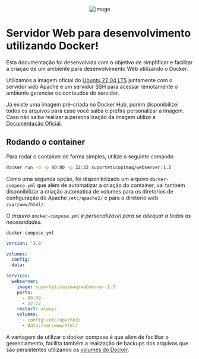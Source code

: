 <div align="center">
  
![image](https://www.copimaq.com.br/wp-content/uploads/2020/10/Logo-topo-Menu.png)

</div>

# Servidor Web para desenvolvimento utilizando Docker!
Esta documentação foi desenvolvida com o objetivo de simplificar e facilitar a criação de um ambiente para desenvolvimento Web utilizando o Docker. 

Utilizamos a imagem oficial do [Ubuntu 22.04 LTS](https://hub.docker.com/layers/library/ubuntu/22.04/images/sha256-c985bc3f77946b8e92c9a3648c6f31751a7dd972e06604785e47303f4ad47c4c?context=explore) juntamente com o servidor web Apache e um servidor SSH para acessar remotamente o ambiente gerenciar os conteudos do servidor.

Já existe uma imagem pré-criada no Docker Hub, porém disponibilizei todos os arquivos para caso você saiba e prefira personalizar a imagem.
Caso não saiba realizar a personalização da imagem utilize a [Documentação Oficial](https://docs.docker.com/build/).

## Rodando o container
Para rodar o container de forma simples, utilize o seguinte comando
~~~bash
docker run -d -p 80:80 -p 22:22 suporteticopimaq/webserver:1.2
~~~
Como uma segunda opção, foi disponibilizado um arquivo `docker-compose.yml` que além de automatizar a criação do container, vai também disponibilizar a criação automatica de volumes para os diretorios de configuração do Apache `/etc/apache2/` e para o diretorio web `/var/www/html/`.

_O arquivo `docker-compose.yml` é personalizavel para se adequar a todas as necessidades._

`docker-compose.yml`
~~~yml
version: '3.0'

volumes:
  config:
  data:

services:
  webserver:
    image: suporteticopimaq/webserver:1.2
    ports: 
      - 80:80
      - 22:22
    restart: always   
    volumes:
      - config:/etc/apache2/
      - data:/var/www/html/
~~~

A vantagem de utilizar o docker compose é que além de facilitar o gerenciamento, facilita também a realização de backups dos arquivos que são persistentes utilizando os [volumes do Docker](https://docs.docker.com/storage/volumes/).


